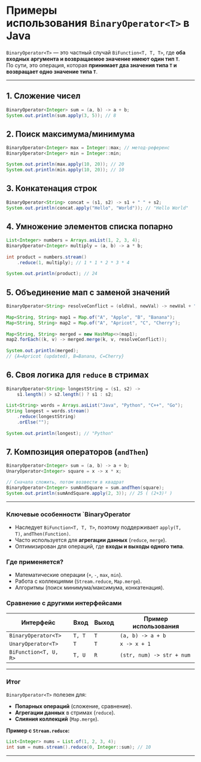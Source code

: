 # **Примеры использования `BinaryOperator<T>` в Java**

`BinaryOperator<T>` — это частный случай `BiFunction<T, T, T>`, где **оба входных аргумента и возвращаемое значение имеют один тип `T`**.  
По сути, это операция, которая **принимает два значения типа `T` и возвращает одно значение типа `T`**.

---
## **1. Сложение чисел**
```java
BinaryOperator<Integer> sum = (a, b) -> a + b;
System.out.println(sum.apply(3, 5)); // 8
```

## **2. Поиск максимума/минимума**
```java
BinaryOperator<Integer> max = Integer::max; // метод-референс
BinaryOperator<Integer> min = Integer::min;

System.out.println(max.apply(10, 20)); // 20
System.out.println(min.apply(10, 20)); // 10
```

## **3. Конкатенация строк**
```java
BinaryOperator<String> concat = (s1, s2) -> s1 + " " + s2;
System.out.println(concat.apply("Hello", "World")); // "Hello World"
```

## **4. Умножение элементов списка попарно**
```java
List<Integer> numbers = Arrays.asList(1, 2, 3, 4);
BinaryOperator<Integer> multiply = (a, b) -> a * b;
	
int product = numbers.stream()
    .reduce(1, multiply); // 1 * 1 * 2 * 3 * 4
	
System.out.println(product); // 24
```

## **5. Объединение мап с заменой значений**
```java
BinaryOperator<String> resolveConflict = (oldVal, newVal) -> newVal + " (updated)";
	
Map<String, String> map1 = Map.of("A", "Apple", "B", "Banana");
Map<String, String> map2 = Map.of("A", "Apricot", "C", "Cherry");
	
Map<String, String> merged = new HashMap<>(map1);
map2.forEach((k, v) -> merged.merge(k, v, resolveConflict));
	
System.out.println(merged); 
// {A=Apricot (updated), B=Banana, C=Cherry}
```

## **6. Своя логика для `reduce` в стримах**
```java
BinaryOperator<String> longestString = (s1, s2) -> 
    s1.length() > s2.length() ? s1 : s2;
	
List<String> words = Arrays.asList("Java", "Python", "C++", "Go");
String longest = words.stream()
    .reduce(longestString)
    .orElse("");
	
System.out.println(longest); // "Python"
```

## **7. Композиция операторов (`andThen`)**
```java
BinaryOperator<Integer> sum = (a, b) -> a + b;
UnaryOperator<Integer> square = x -> x * x;

// Сначала сложить, потом возвести в квадрат
BinaryOperator<Integer> sumAndSquare = sum.andThen(square);
System.out.println(sumAndSquare.apply(2, 3)); // 25 ( (2+3)² )
```

---
### **Ключевые особенности `BinaryOperator<T>**

- Наследует `BiFunction<T, T, T>`, поэтому поддерживает `apply(T, T)`, `andThen(Function)`.   
- Часто используется для **агрегации данных** (`reduce`, `merge`).    
- Оптимизирован для операций, где **входы и выходы одного типа**.    

### **Где применяется?**
- Математические операции (`+`, `-`, `max`, `min`).    
- Работа с коллекциями (`Stream.reduce`, `Map.merge`).    
- Алгоритмы (поиск минимума/максимума, конкатенация).    

### **Сравнение с другими интерфейсами**

|Интерфейс|Вход|Выход|Пример использования|
|---|---|---|---|
|`BinaryOperator<T>`|`T, T`|`T`|`(a, b) -> a + b`|
|`UnaryOperator<T>`|`T`|`T`|`x -> x + 1`|
|`BiFunction<T, U, R>`|`T, U`|`R`|`(str, num) -> str + num`|

---
### **Итог**

`BinaryOperator<T>` полезен для:
- **Попарных операций** (сложение, сравнение).    
- **Агрегации данных** в стримах (`reduce`).    
- **Слияния коллекций** (`Map.merge`).    

**Пример с `Stream.reduce`:**
```java
List<Integer> nums = List.of(1, 2, 3, 4);
int sum = nums.stream().reduce(0, Integer::sum); // 10
```

---
